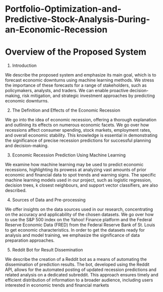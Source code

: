 # Portfolio-Optimization-and-Predictive-Stock-Analysis-During-an-Economic-Recession

# Overview of the Proposed System
1. Introduction

We describe the proposed system and emphasize its main goal, which is to forecast 
economic downturns using machine learning methods. We stress the importance of these 
forecasts for a range of stakeholders, such as policymakers, analysts, and traders. We can 
enable proactive decision-making, risk mitigation, and strategic investment approaches by 
predicting economic downturns.

2. The Definition and Effects of the Economic Recession

We go into the idea of economic recession, offering a thorough explanation and outlining its 
effects on numerous economic facets. We go over how recessions affect consumer 
spending, stock markets, employment rates, and overall economic stability. This knowledge 
is essential in demonstrating the significance of precise recession predictions for successful 
planning and decision-making.

3. Economic Recession Prediction Using Machine Learning

We examine how machine learning may be used to predict economic recessions, 
highlighting its prowess at analyzing vast amounts of prior economic and financial data to 
spot trends and warning signs. The specific machine learning models used in our project, 
such as logistic regression, decision trees, k closest neighbours, and support vector 
classifiers, are also described.

4. Sources of Data and Pre-processing

We offer insights on the data sources used in our research, concentrating on the accuracy 
and applicability of the chosen datasets. We go over how to use the S&P 500 index on the 
Yahoo! Finance platform and the Federal Reserve Economic Data (FRED) from the Federal 
Reserve Bank of St. Louis to get economic characteristics. In order to get the datasets ready 
for analysis and model training, we emphasize the significance of data preparation 
approaches.

5. Reddit Bot for Result Dissemination

We describe the creation of a Reddit bot as a means of automating the dissemination of 
prediction results. The bot, developed using the Reddit API, allows for the automated 
posting of updated recession predictions and related analysis on a dedicated subreddit. This 
approach ensures timely and efficient distribution of information to a broader audience, 
including users interested in economic trends and financial markets
